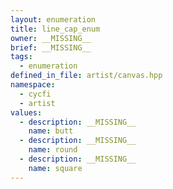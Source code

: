 ```yaml
---
layout: enumeration
title: line_cap_enum
owner: __MISSING__
brief: __MISSING__
tags:
  - enumeration
defined_in_file: artist/canvas.hpp
namespace:
  - cycfi
  - artist
values:
  - description: __MISSING__
    name: butt
  - description: __MISSING__
    name: round
  - description: __MISSING__
    name: square
---
```

